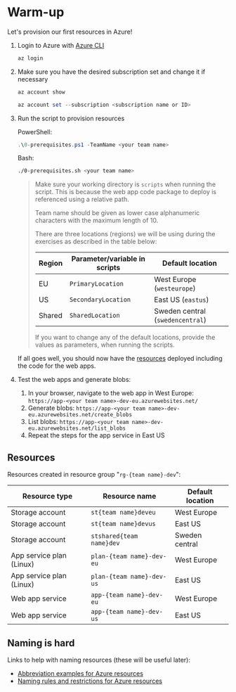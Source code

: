# Warm-up

Let's provision our first resources in Azure!

1. Login to Azure with [Azure CLI](https://learn.microsoft.com/cli/azure/install-azure-cli)

    ```ps1
    az login
    ```

1. Make sure you have the desired subscription set and change it if necessary

    ```ps1
    az account show
    ```

    ```ps1
    az account set --subscription <subscription name or ID>
    ```

1. Run the script to provision resources

    PowerShell:

    ```ps1
    .\0-prerequisites.ps1 -TeamName <your team name>
    ```

    Bash:

    ```bash
    ./0-prerequisites.sh <your team name>
    ```

    > Make sure your working directory is `scripts` when running the script. This is because the web app code package to deploy is referenced using a relative path.
    >
    > Team name should be given as lower case alphanumeric characters with the maximum length of 10.
    >
    > There are three locations (regions) we will be using during the exercises as described in the table below:
    >
    > | Region | Parameter/variable in scripts | Default location |
    > | ------- | -------------------- | ---------------- |
    > | EU | `PrimaryLocation` | West Europe (`westeurope`) |
    > | US | `SecondaryLocation` | East US (`eastus`) |
    > | Shared | `SharedLocation` | Sweden central (`swedencentral`)
    >
    > If you want to change any of the default locations, provide the values as parameters, when running the scripts.

    If all goes well, you should now have the [resources](#resources) deployed including the code for the web apps.

1. Test the web apps and generate blobs:
    1. In your browser, navigate to the web app in West Europe: `https://app-<your team name>-dev-eu.azurewebsites.net/`
    1. Generate blobs: `https://app-<your team name>-dev-eu.azurewebsites.net/create_blobs`
    1. List blobs: `https://app-<your team name>-dev-eu.azurewebsites.net/list_blobs`
    1. Repeat the steps for the app service in East US

## Resources

Resources created in resource group "`rg-{team name}-dev`":

| Resource type | Resource name | Default location |
| ------------- | ------------- | ---------------- |
| Storage account | `st{team name}deveu` | West Europe |
| Storage account | `st{team name}devus` | East US |
| Storage account | `stshared{team name}dev` | Sweden central |
| App service plan (Linux) | `plan-{team name}-dev-eu` | West Europe |
| App service plan (Linux) | `plan-{team name}-dev-us` | East US |
| Web app service | `app-{team name}-dev-eu` | West Europe |
| Web app service | `app-{team name}-dev-us` | East US |

## Naming is hard

Links to help with naming resources (these will be useful later):

* [Abbreviation examples for Azure resources](https://learn.microsoft.com/azure/cloud-adoption-framework/ready/azure-best-practices/resource-abbreviations)
* [Naming rules and restrictions for Azure resources](https://learn.microsoft.com/azure/azure-resource-manager/management/resource-name-rules)